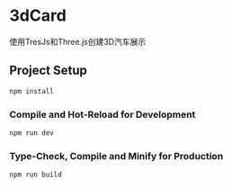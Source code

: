 # 3dCard

使用TresJs和Three.js创建3D汽车展示

## Project Setup

```sh
npm install
```

### Compile and Hot-Reload for Development

```sh
npm run dev
```

### Type-Check, Compile and Minify for Production

```sh
npm run build
```
